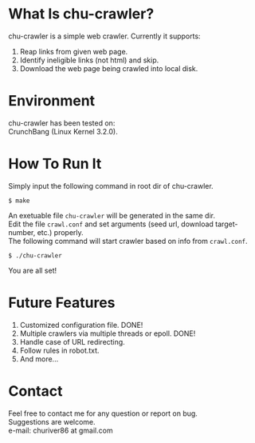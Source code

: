 What Is chu-crawler?
===================
chu-crawler is a simple web crawler. Currently it supports:  
1. Reap links from given web page.  
2. Identify ineligible links (not html) and skip.  
3. Download the web page being crawled into local disk.  

Environment
==================
chu-crawler has been tested on:  
CrunchBang (Linux Kernel 3.2.0).  


How To Run It 
==================
Simply input the following command in root dir of chu-crawler.  

    $ make

An exetuable file `chu-crawler` will be generated in the same dir.  
Edit the file `crawl.conf` and set arguments (seed url, download target-number, etc.) properly.  
The following command will start crawler based on info from `crawl.conf`.  

    $ ./chu-crawler

You are all set!  


Future Features
===================
1. Customized configuration file.  DONE!  
2. Multiple crawlers via multiple threads or epoll. DONE!  
3. Handle case of URL redirecting.  
4. Follow rules in robot.txt.  
5. And more...  

Contact
===================
Feel free to contact me for any question or report on bug.  
Suggestions are welcome.  
e-mail: churiver86 at gmail.com  
